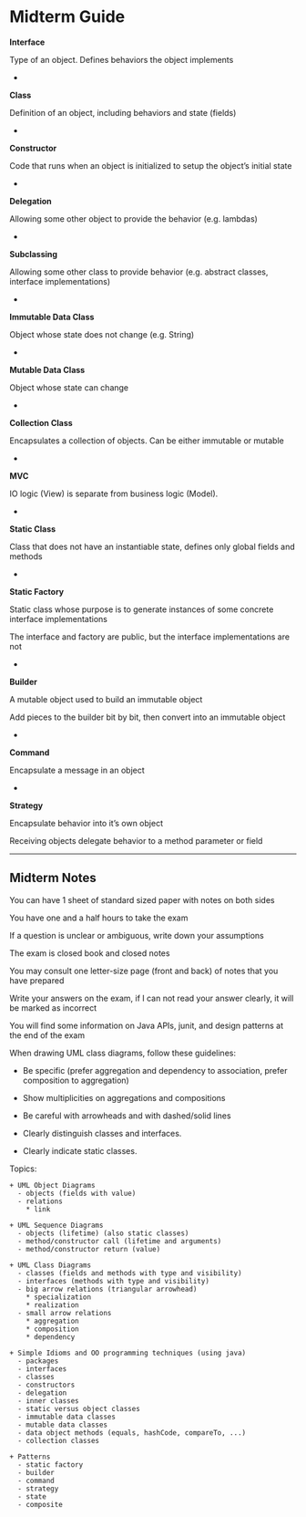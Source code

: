 # Midterm Guide

**Interface**

Type of an object. Defines behaviors the object implements

-

**Class**

Definition of an object, including behaviors and state (fields)

-

**Constructor**

Code that runs when an object is initialized to setup the object’s initial state

-

**Delegation**

Allowing some other object to provide the behavior (e.g. lambdas)

-

**Subclassing**

Allowing some other class to provide behavior (e.g. abstract classes, interface implementations)

-

**Immutable Data Class**

Object whose state does not change (e.g. String)

-

**Mutable Data Class**

Object whose state can change

-

**Collection Class**

Encapsulates a collection of objects. Can be either immutable or mutable

-

**MVC**

IO logic (View) is separate from business logic (Model).

-

**Static Class**

Class that does not have an instantiable state, defines only global fields and methods

-

**Static Factory**

Static class whose purpose is to generate instances of some concrete interface implementations

The interface and factory are public, but the interface implementations are not

-

**Builder**

A mutable object used to build an immutable object

Add pieces to the builder bit by bit, then convert into an immutable object

-

**Command**

Encapsulate a message in an object

-

**Strategy**

Encapsulate behavior into it’s own object

Receiving objects delegate behavior to a method parameter or field

***

## Midterm Notes

You can have 1 sheet of standard sized paper with notes on both sides

You have one and a half hours to take the exam

If a question is unclear or ambiguous, write down your assumptions

The exam is closed book and closed notes

You may consult one letter-size page (front and back) of notes that you have prepared

Write your answers on the exam, if I can not read your answer clearly, it will be marked as incorrect

You will find some information on Java APIs, junit, and design patterns at the end of the exam

When drawing UML class diagrams, follow these guidelines:

- Be specific (prefer aggregation and dependency to association, prefer composition to aggregation)

- Show multiplicities on aggregations and compositions

- Be careful with arrowheads and with dashed/solid lines

- Clearly distinguish classes and interfaces.

- Clearly indicate static classes.

Topics:

```
+ UML Object Diagrams
  - objects (fields with value)
  - relations
    * link

+ UML Sequence Diagrams
  - objects (lifetime) (also static classes)
  - method/constructor call (lifetime and arguments)
  - method/constructor return (value)

+ UML Class Diagrams
  - classes (fields and methods with type and visibility)
  - interfaces (methods with type and visibility)
  - big arrow relations (triangular arrowhead)
    * specialization
    * realization
  - small arrow relations
    * aggregation
    * composition
    * dependency

+ Simple Idioms and OO programming techniques (using java)
  - packages
  - interfaces
  - classes
  - constructors
  - delegation
  - inner classes
  - static versus object classes
  - immutable data classes
  - mutable data classes
  - data object methods (equals, hashCode, compareTo, ...)
  - collection classes

+ Patterns
  - static factory
  - builder
  - command
  - strategy
  - state
  - composite
```
